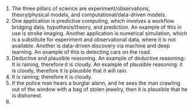 1. The three pillars of science are experiment/observations, theory/physical models, and computational/data-driven models.  
2.	One application is predictive computing, which involves a workflow bridging data, hypothesis/theory, and prediction. An example of this in use is stroke imaging. Another application is numerical simulation, which is a substitute for experiment and observational data, where it is not available. Another is data-driven discovery via machine and deep learning. An example of this is detecting cars on the road. 
3.	Deductive and plausible reasoning. An example of deductive reasoning: It is raining, therefore it is cloudy. An example of plausible reasoning: it is cloudy, therefore it is plausible that it will rain.
4.	It is raining;  therefore it is cloudy.
5.	If the police man hears a burglar alarm, and he sees the man crawling out of the window with a bag of stolen jewelry, then it is plausible that he is dishonest.
6.	 
